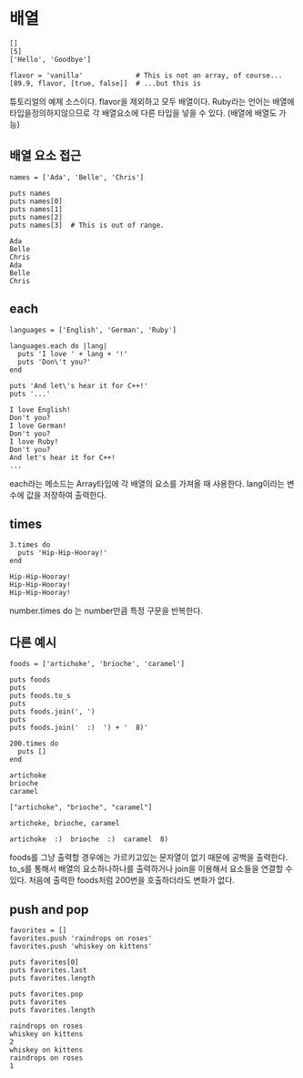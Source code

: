 # 배열
```
[]
[5]
['Hello', 'Goodbye']

flavor = 'vanilla'             # This is not an array, of course...
[89.9, flavor, [true, false]]  # ...but this is
```

튜토리얼의 예제 소스이다. flavor을 제외하고 모두 배열이다. Ruby라는 언어는 배열에 타입을정의하지않으므로 각 배열요소에 다른 타입을 넣을 수 있다. (배열에 배열도 가능)

## 배열 요소 접근
```
names = ['Ada', 'Belle', 'Chris']

puts names
puts names[0]
puts names[1]
puts names[2]
puts names[3]  # This is out of range.
```
```
Ada
Belle
Chris
Ada
Belle
Chris
```

## each
```
languages = ['English', 'German', 'Ruby']

languages.each do |lang|
  puts 'I love ' + lang + '!'
  puts 'Don\'t you?'
end

puts 'And let\'s hear it for C++!'
puts '...'
```
```
I love English!
Don't you?
I love German!
Don't you?
I love Ruby!
Don't you?
And let's hear it for C++!
...
```
each라는 메소드는 Array타입에 각 배열의 요소를 가져올 때 사용한다. lang이라는 변수에 값을 저장하여 출력한다.

## times
```
3.times do
  puts 'Hip-Hip-Hooray!'
end
```
```
Hip-Hip-Hooray!
Hip-Hip-Hooray!
Hip-Hip-Hooray!
```
number.times do 는 number만큼 특정 구문을 반복한다.

## 다른 예시
```
foods = ['artichoke', 'brioche', 'caramel']

puts foods
puts
puts foods.to_s
puts
puts foods.join(', ')
puts
puts foods.join('  :)  ') + '  8)'

200.times do
  puts []
end
```
```
artichoke
brioche
caramel

["artichoke", "brioche", "caramel"]

artichoke, brioche, caramel

artichoke  :)  brioche  :)  caramel  8)
```
foods를 그냥 출력할 경우에는 가르키고있는 문자열이 없기 때문에 공백을 출력한다.
to_s를 통해서 배열의 요소하나하나를 출력하거나 join을 이용해서 요소들을 연결할 수 있다.
처음에 출력한 foods처럼 200번을 호출하더라도 변화가 없다.

## push and pop
```
favorites = []
favorites.push 'raindrops on roses'
favorites.push 'whiskey on kittens'

puts favorites[0]
puts favorites.last
puts favorites.length

puts favorites.pop
puts favorites
puts favorites.length
```
```
raindrops on roses
whiskey on kittens
2
whiskey on kittens
raindrops on roses
1
```